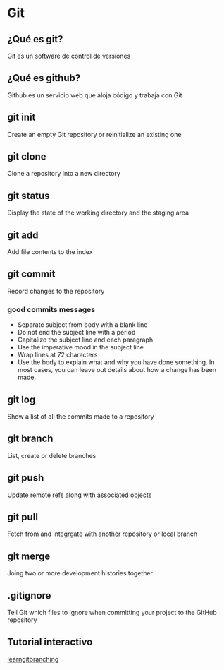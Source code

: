 # Git

## ¿Qué es git?

Git es un software de control de versiones

## ¿Qué es github?

Github es un servicio web que aloja código y trabaja con Git

## git init

Create an empty Git repository or reinitialize an existing one

## git clone

Clone a repository into a new directory

## git status

Display the state of the working directory and the staging area

## git add

Add file contents to the index

## git commit

Record changes to the repository

### good commits messages

- Separate subject from body with a blank line
- Do not end the subject line with a period
- Capitalize the subject line and each paragraph
- Use the imperative mood in the subject line
- Wrap lines at 72 characters
- Use the body to explain what and why you have done something. In most cases, you can leave out details about how a change has been made.

## git log

Show a list of all the commits made to a repository

## git branch

List, create or delete branches

## git push

Update remote refs along with associated objects

## git pull

Fetch from and integrgate with another repository or local branch

## git merge

Joing two or more development histories together

## .gitignore

Tell Git which files to ignore when committing your project to the GitHub repository

## Tutorial interactivo

[learngitbranching](https://learngitbranching.js.org/)
